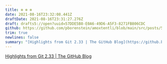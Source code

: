 ```yaml
---
title: ✼ ✼ ✼
date: 2021-08-16T23:32:08.441Z
draftDate: 2021-08-16T23:31:27.276Z
draft: drafts5://open?uuid=57DDE5B8-E0A6-49D6-A5F3-8271FB806CDC
github: https://github.com/pborenstein/amoxtentli/blob/main/src/posts/57dde5b8-e0a6-49d6-a5f3-8271fb806cdc.md
trim: true
newlines: false
summary: "[Highlights from Git 2.33 | The GitHub Blog](https://github.blog/2021-08-16-highlights-from-git-2-33/)"
---
```


[Highlights from Git 2.33 | The GitHub Blog](https://github.blog/2021-08-16-highlights-from-git-2-33/)
